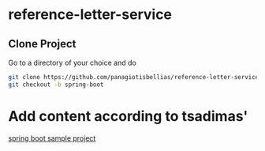 # reference-letter-service

## Clone Project

Go to a directory of your choice and do
```bash
git clone https://github.com/panagiotisbellias/reference-letter-service.git
git checkout -b spring-boot
```

# Add content according to tsadimas' 
[spring boot sample project](https://github.com/tsadimas/spring-boot-jpa-rest.git)
